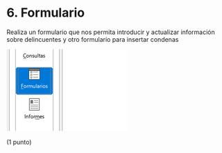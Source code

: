 # 6. Formulario

Realiza un formulario que nos permita introducir y actualizar información sobre delincuentes  y otro formulario para insertar condenas

![imagen](2022-12-05-11-32-28.png)

(1 punto)
